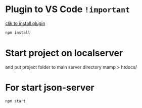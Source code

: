 # Plugin to VS Code **`!important`**
[ clik to install plugin ](https://marketplace.visualstudio.com/items?itemName=glenn2223.live-sass) 

```sh
npm install 
```

# Start project on localserver
and put project folder to main server directory
mamp > htdocs/<project-folder-name>

# For start json-server
```sh
npm start
```